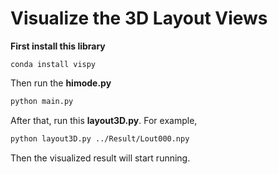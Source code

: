# Visualize the 3D Layout Views

**First install this library**
```
conda install vispy
```

Then run the **himode.py**
```bash
python main.py
```
After that, run this **layout3D.py**. For example,
```bash
python layout3D.py ../Result/Lout000.npy
```
Then the visualized result will start running.


